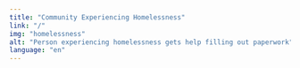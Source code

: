 ```yaml
---
title: "Community Experiencing Homelessness"
link: "/"
img: "homelessness"
alt: "Person experiencing homelessness gets help filling out paperwork"
language: "en"
---
```

